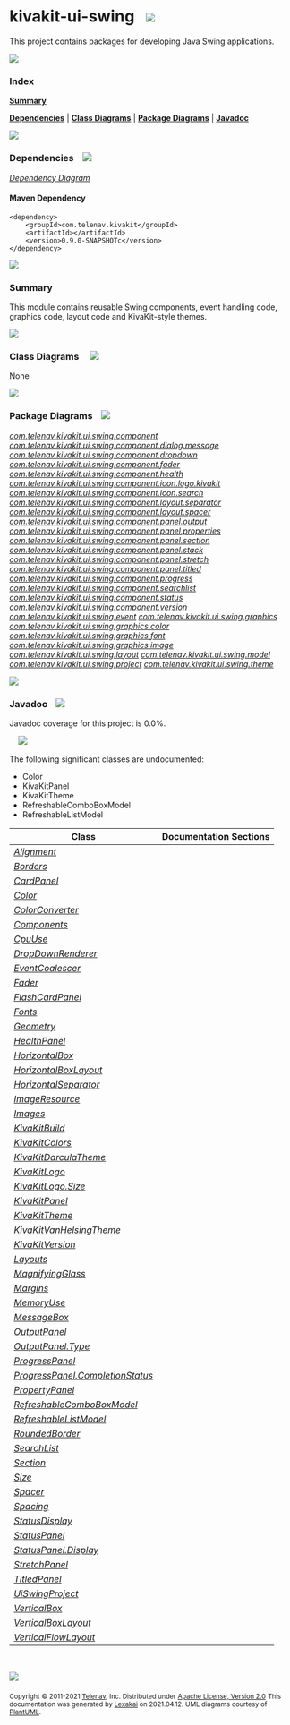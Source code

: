 # kivakit-ui-swing &nbsp;&nbsp;![](https://www.kivakit.org/images/window-40.png)

This project contains packages for developing Java Swing applications.

![](https://www.kivakit.org/images/horizontal-line.png)

### Index

[**Summary**](#summary)

[**Dependencies**](#dependencies) | [**Class Diagrams**](#class-diagrams) | [**Package Diagrams**](#package-diagrams) | [**Javadoc**](#javadoc)

![](https://www.kivakit.org/images/horizontal-line.png)

### Dependencies <a name="dependencies"></a> &nbsp;&nbsp; ![](https://www.kivakit.org/images/dependencies-40.png)

[*Dependency Diagram*](documentation/diagrams/dependencies.svg)

#### Maven Dependency

    <dependency>
        <groupId>com.telenav.kivakit</groupId>
        <artifactId></artifactId>
        <version>0.9.0-SNAPSHOTc</version>
    </dependency>

![](https://www.kivakit.org/images/short-horizontal-line.png)

[//]: # (start-user-text)

### Summary <a name = "summary"></a>

This module contains reusable Swing components, event handling code, graphics code,
layout code and KivaKit-style themes.

[//]: # (end-user-text)

![](https://www.kivakit.org/images/short-horizontal-line.png)

### Class Diagrams <a name="class-diagrams"></a> &nbsp; &nbsp; ![](https://www.kivakit.org/images/diagram-48.png)

None

![](https://www.kivakit.org/images/short-horizontal-line.png)

### Package Diagrams <a name="package-diagrams"></a> &nbsp;&nbsp; ![](https://www.kivakit.org/images/box-40.png)

[*com.telenav.kivakit.ui.swing.component*](documentation/diagrams/com.telenav.kivakit.ui.swing.component.svg)
[*com.telenav.kivakit.ui.swing.component.dialog.message*](documentation/diagrams/com.telenav.kivakit.ui.swing.component.dialog.message.svg)
[*com.telenav.kivakit.ui.swing.component.dropdown*](documentation/diagrams/com.telenav.kivakit.ui.swing.component.dropdown.svg)
[*com.telenav.kivakit.ui.swing.component.fader*](documentation/diagrams/com.telenav.kivakit.ui.swing.component.fader.svg)
[*com.telenav.kivakit.ui.swing.component.health*](documentation/diagrams/com.telenav.kivakit.ui.swing.component.health.svg)
[*com.telenav.kivakit.ui.swing.component.icon.logo.kivakit*](documentation/diagrams/com.telenav.kivakit.ui.swing.component.icon.logo.kivakit.svg)
[*com.telenav.kivakit.ui.swing.component.icon.search*](documentation/diagrams/com.telenav.kivakit.ui.swing.component.icon.search.svg)
[*com.telenav.kivakit.ui.swing.component.layout.separator*](documentation/diagrams/com.telenav.kivakit.ui.swing.component.layout.separator.svg)
[*com.telenav.kivakit.ui.swing.component.layout.spacer*](documentation/diagrams/com.telenav.kivakit.ui.swing.component.layout.spacer.svg)
[*com.telenav.kivakit.ui.swing.component.panel.output*](documentation/diagrams/com.telenav.kivakit.ui.swing.component.panel.output.svg)
[*com.telenav.kivakit.ui.swing.component.panel.properties*](documentation/diagrams/com.telenav.kivakit.ui.swing.component.panel.properties.svg)
[*com.telenav.kivakit.ui.swing.component.panel.section*](documentation/diagrams/com.telenav.kivakit.ui.swing.component.panel.section.svg)
[*com.telenav.kivakit.ui.swing.component.panel.stack*](documentation/diagrams/com.telenav.kivakit.ui.swing.component.panel.stack.svg)
[*com.telenav.kivakit.ui.swing.component.panel.stretch*](documentation/diagrams/com.telenav.kivakit.ui.swing.component.panel.stretch.svg)
[*com.telenav.kivakit.ui.swing.component.panel.titled*](documentation/diagrams/com.telenav.kivakit.ui.swing.component.panel.titled.svg)
[*com.telenav.kivakit.ui.swing.component.progress*](documentation/diagrams/com.telenav.kivakit.ui.swing.component.progress.svg)
[*com.telenav.kivakit.ui.swing.component.searchlist*](documentation/diagrams/com.telenav.kivakit.ui.swing.component.searchlist.svg)
[*com.telenav.kivakit.ui.swing.component.status*](documentation/diagrams/com.telenav.kivakit.ui.swing.component.status.svg)
[*com.telenav.kivakit.ui.swing.component.version*](documentation/diagrams/com.telenav.kivakit.ui.swing.component.version.svg)
[*com.telenav.kivakit.ui.swing.event*](documentation/diagrams/com.telenav.kivakit.ui.swing.event.svg)
[*com.telenav.kivakit.ui.swing.graphics*](documentation/diagrams/com.telenav.kivakit.ui.swing.graphics.svg)
[*com.telenav.kivakit.ui.swing.graphics.color*](documentation/diagrams/com.telenav.kivakit.ui.swing.graphics.color.svg)
[*com.telenav.kivakit.ui.swing.graphics.font*](documentation/diagrams/com.telenav.kivakit.ui.swing.graphics.font.svg)
[*com.telenav.kivakit.ui.swing.graphics.image*](documentation/diagrams/com.telenav.kivakit.ui.swing.graphics.image.svg)
[*com.telenav.kivakit.ui.swing.layout*](documentation/diagrams/com.telenav.kivakit.ui.swing.layout.svg)
[*com.telenav.kivakit.ui.swing.model*](documentation/diagrams/com.telenav.kivakit.ui.swing.model.svg)
[*com.telenav.kivakit.ui.swing.project*](documentation/diagrams/com.telenav.kivakit.ui.swing.project.svg)
[*com.telenav.kivakit.ui.swing.theme*](documentation/diagrams/com.telenav.kivakit.ui.swing.theme.svg)

![](https://www.kivakit.org/images/short-horizontal-line.png)

### Javadoc <a name="javadoc"></a> &nbsp;&nbsp; ![](https://www.kivakit.org/images/books-40.png)

Javadoc coverage for this project is 0.0%.

&nbsp; &nbsp;  ![](https://www.kivakit.org/images/meter-0-12.png)

The following significant classes are undocumented:

- Color
- KivaKitPanel
- KivaKitTheme
- RefreshableComboBoxModel
- RefreshableListModel

| Class | Documentation Sections |
|---|---|
| [*Alignment*](https://telenav.github.io/kivakit-extensions/javadoc/kivakit.ui.swing/com/telenav/kivakit/ui/swing/layout/Alignment.html) |  |
| [*Borders*](https://telenav.github.io/kivakit-extensions/javadoc/kivakit.ui.swing/com/telenav/kivakit/ui/swing/layout/Borders.html) |  |
| [*CardPanel*](https://telenav.github.io/kivakit-extensions/javadoc/kivakit.ui.swing/com/telenav/kivakit/ui/swing/component/panel/stack/CardPanel.html) |  |
| [*Color*](https://telenav.github.io/kivakit-extensions/javadoc/kivakit.ui.swing/com/telenav/kivakit/ui/swing/graphics/color/Color.html) |  |
| [*ColorConverter*](https://telenav.github.io/kivakit-extensions/javadoc/kivakit.ui.swing/com/telenav/kivakit/ui/swing/graphics/color/ColorConverter.html) |  |
| [*Components*](https://telenav.github.io/kivakit-extensions/javadoc/kivakit.ui.swing/com/telenav/kivakit/ui/swing/component/Components.html) |  |
| [*CpuUse*](https://telenav.github.io/kivakit-extensions/javadoc/kivakit.ui.swing/com/telenav/kivakit/ui/swing/component/health/CpuUse.html) |  |
| [*DropDownRenderer*](https://telenav.github.io/kivakit-extensions/javadoc/kivakit.ui.swing/com/telenav/kivakit/ui/swing/component/dropdown/DropDownRenderer.html) |  |
| [*EventCoalescer*](https://telenav.github.io/kivakit-extensions/javadoc/kivakit.ui.swing/com/telenav/kivakit/ui/swing/event/EventCoalescer.html) |  |
| [*Fader*](https://telenav.github.io/kivakit-extensions/javadoc/kivakit.ui.swing/com/telenav/kivakit/ui/swing/component/fader/Fader.html) |  |
| [*FlashCardPanel*](https://telenav.github.io/kivakit-extensions/javadoc/kivakit.ui.swing/com/telenav/kivakit/ui/swing/component/panel/stack/FlashCardPanel.html) |  |
| [*Fonts*](https://telenav.github.io/kivakit-extensions/javadoc/kivakit.ui.swing/com/telenav/kivakit/ui/swing/graphics/font/Fonts.html) |  |
| [*Geometry*](https://telenav.github.io/kivakit-extensions/javadoc/kivakit.ui.swing/com/telenav/kivakit/ui/swing/graphics/Geometry.html) |  |
| [*HealthPanel*](https://telenav.github.io/kivakit-extensions/javadoc/kivakit.ui.swing/com/telenav/kivakit/ui/swing/component/health/HealthPanel.html) |  |
| [*HorizontalBox*](https://telenav.github.io/kivakit-extensions/javadoc/kivakit.ui.swing/com/telenav/kivakit/ui/swing/layout/HorizontalBox.html) |  |
| [*HorizontalBoxLayout*](https://telenav.github.io/kivakit-extensions/javadoc/kivakit.ui.swing/com/telenav/kivakit/ui/swing/layout/HorizontalBoxLayout.html) |  |
| [*HorizontalSeparator*](https://telenav.github.io/kivakit-extensions/javadoc/kivakit.ui.swing/com/telenav/kivakit/ui/swing/component/layout/separator/HorizontalSeparator.html) |  |
| [*ImageResource*](https://telenav.github.io/kivakit-extensions/javadoc/kivakit.ui.swing/com/telenav/kivakit/ui/swing/graphics/image/ImageResource.html) |  |
| [*Images*](https://telenav.github.io/kivakit-extensions/javadoc/kivakit.ui.swing/com/telenav/kivakit/ui/swing/graphics/image/Images.html) |  |
| [*KivaKitBuild*](https://telenav.github.io/kivakit-extensions/javadoc/kivakit.ui.swing/com/telenav/kivakit/ui/swing/component/version/KivaKitBuild.html) |  |
| [*KivaKitColors*](https://telenav.github.io/kivakit-extensions/javadoc/kivakit.ui.swing/com/telenav/kivakit/ui/swing/graphics/color/KivaKitColors.html) |  |
| [*KivaKitDarculaTheme*](https://telenav.github.io/kivakit-extensions/javadoc/kivakit.ui.swing/com/telenav/kivakit/ui/swing/theme/KivaKitDarculaTheme.html) |  |
| [*KivaKitLogo*](https://telenav.github.io/kivakit-extensions/javadoc/kivakit.ui.swing/com/telenav/kivakit/ui/swing/component/icon/logo/kivakit/KivaKitLogo.html) |  |
| [*KivaKitLogo.Size*](https://telenav.github.io/kivakit-extensions/javadoc/kivakit.ui.swing/com/telenav/kivakit/ui/swing/component/icon/logo/kivakit/KivaKitLogo.Size.html) |  |
| [*KivaKitPanel*](https://telenav.github.io/kivakit-extensions/javadoc/kivakit.ui.swing/com/telenav/kivakit/ui/swing/component/KivaKitPanel.html) |  |
| [*KivaKitTheme*](https://telenav.github.io/kivakit-extensions/javadoc/kivakit.ui.swing/com/telenav/kivakit/ui/swing/theme/KivaKitTheme.html) |  |
| [*KivaKitVanHelsingTheme*](https://telenav.github.io/kivakit-extensions/javadoc/kivakit.ui.swing/com/telenav/kivakit/ui/swing/theme/KivaKitVanHelsingTheme.html) |  |
| [*KivaKitVersion*](https://telenav.github.io/kivakit-extensions/javadoc/kivakit.ui.swing/com/telenav/kivakit/ui/swing/component/version/KivaKitVersion.html) |  |
| [*Layouts*](https://telenav.github.io/kivakit-extensions/javadoc/kivakit.ui.swing/com/telenav/kivakit/ui/swing/layout/Layouts.html) |  |
| [*MagnifyingGlass*](https://telenav.github.io/kivakit-extensions/javadoc/kivakit.ui.swing/com/telenav/kivakit/ui/swing/component/icon/search/MagnifyingGlass.html) |  |
| [*Margins*](https://telenav.github.io/kivakit-extensions/javadoc/kivakit.ui.swing/com/telenav/kivakit/ui/swing/layout/Margins.html) |  |
| [*MemoryUse*](https://telenav.github.io/kivakit-extensions/javadoc/kivakit.ui.swing/com/telenav/kivakit/ui/swing/component/health/MemoryUse.html) |  |
| [*MessageBox*](https://telenav.github.io/kivakit-extensions/javadoc/kivakit.ui.swing/com/telenav/kivakit/ui/swing/component/dialog/message/MessageBox.html) |  |
| [*OutputPanel*](https://telenav.github.io/kivakit-extensions/javadoc/kivakit.ui.swing/com/telenav/kivakit/ui/swing/component/panel/output/OutputPanel.html) |  |
| [*OutputPanel.Type*](https://telenav.github.io/kivakit-extensions/javadoc/kivakit.ui.swing/com/telenav/kivakit/ui/swing/component/panel/output/OutputPanel.Type.html) |  |
| [*ProgressPanel*](https://telenav.github.io/kivakit-extensions/javadoc/kivakit.ui.swing/com/telenav/kivakit/ui/swing/component/progress/ProgressPanel.html) |  |
| [*ProgressPanel.CompletionStatus*](https://telenav.github.io/kivakit-extensions/javadoc/kivakit.ui.swing/com/telenav/kivakit/ui/swing/component/progress/ProgressPanel.CompletionStatus.html) |  |
| [*PropertyPanel*](https://telenav.github.io/kivakit-extensions/javadoc/kivakit.ui.swing/com/telenav/kivakit/ui/swing/component/panel/properties/PropertyPanel.html) |  |
| [*RefreshableComboBoxModel*](https://telenav.github.io/kivakit-extensions/javadoc/kivakit.ui.swing/com/telenav/kivakit/ui/swing/model/RefreshableComboBoxModel.html) |  |
| [*RefreshableListModel*](https://telenav.github.io/kivakit-extensions/javadoc/kivakit.ui.swing/com/telenav/kivakit/ui/swing/model/RefreshableListModel.html) |  |
| [*RoundedBorder*](https://telenav.github.io/kivakit-extensions/javadoc/kivakit.ui.swing/com/telenav/kivakit/ui/swing/layout/RoundedBorder.html) |  |
| [*SearchList*](https://telenav.github.io/kivakit-extensions/javadoc/kivakit.ui.swing/com/telenav/kivakit/ui/swing/component/searchlist/SearchList.html) |  |
| [*Section*](https://telenav.github.io/kivakit-extensions/javadoc/kivakit.ui.swing/com/telenav/kivakit/ui/swing/component/panel/section/Section.html) |  |
| [*Size*](https://telenav.github.io/kivakit-extensions/javadoc/kivakit.ui.swing/com/telenav/kivakit/ui/swing/layout/Size.html) |  |
| [*Spacer*](https://telenav.github.io/kivakit-extensions/javadoc/kivakit.ui.swing/com/telenav/kivakit/ui/swing/component/layout/spacer/Spacer.html) |  |
| [*Spacing*](https://telenav.github.io/kivakit-extensions/javadoc/kivakit.ui.swing/com/telenav/kivakit/ui/swing/layout/Spacing.html) |  |
| [*StatusDisplay*](https://telenav.github.io/kivakit-extensions/javadoc/kivakit.ui.swing/com/telenav/kivakit/ui/swing/component/status/StatusDisplay.html) |  |
| [*StatusPanel*](https://telenav.github.io/kivakit-extensions/javadoc/kivakit.ui.swing/com/telenav/kivakit/ui/swing/component/status/StatusPanel.html) |  |
| [*StatusPanel.Display*](https://telenav.github.io/kivakit-extensions/javadoc/kivakit.ui.swing/com/telenav/kivakit/ui/swing/component/status/StatusPanel.Display.html) |  |
| [*StretchPanel*](https://telenav.github.io/kivakit-extensions/javadoc/kivakit.ui.swing/com/telenav/kivakit/ui/swing/component/panel/stretch/StretchPanel.html) |  |
| [*TitledPanel*](https://telenav.github.io/kivakit-extensions/javadoc/kivakit.ui.swing/com/telenav/kivakit/ui/swing/component/panel/titled/TitledPanel.html) |  |
| [*UiSwingProject*](https://telenav.github.io/kivakit-extensions/javadoc/kivakit.ui.swing/com/telenav/kivakit/ui/swing/project/UiSwingProject.html) |  |
| [*VerticalBox*](https://telenav.github.io/kivakit-extensions/javadoc/kivakit.ui.swing/com/telenav/kivakit/ui/swing/layout/VerticalBox.html) |  |
| [*VerticalBoxLayout*](https://telenav.github.io/kivakit-extensions/javadoc/kivakit.ui.swing/com/telenav/kivakit/ui/swing/layout/VerticalBoxLayout.html) |  |
| [*VerticalFlowLayout*](https://telenav.github.io/kivakit-extensions/javadoc/kivakit.ui.swing/com/telenav/kivakit/ui/swing/layout/VerticalFlowLayout.html) |  |

[//]: # (start-user-text)



[//]: # (end-user-text)

<br/>

![](https://www.kivakit.org/images/horizontal-line.png)

<sub>Copyright &#169; 2011-2021 [Telenav](http://telenav.com), Inc. Distributed under [Apache License, Version 2.0](LICENSE)</sub>
<sub>This documentation was generated by [Lexakai](https://github.com/Telenav/lexakai) on 2021.04.12. UML diagrams courtesy
of [PlantUML](http://plantuml.com).</sub>

